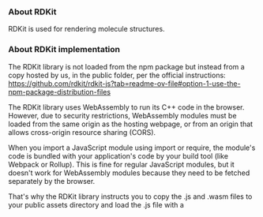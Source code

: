 ### About RDKit

RDKit is used for rendering molecule structures.

### About RDKit implementation

The RDKit library is not loaded from the npm package but instead from
a copy hosted by us, in the public folder, per the official instructions:
https://github.com/rdkit/rdkit-js?tab=readme-ov-file#option-1-use-the-npm-package-distribution-files

The RDKit library uses WebAssembly to run its C++ code in the browser.
However, due to security restrictions, WebAssembly modules must be
loaded from the same origin as the hosting webpage, or from an origin
that allows cross-origin resource sharing (CORS).

When you import a JavaScript module using import or require, the module's
code is bundled with your application's code by your build tool (like
Webpack or Rollup). This is fine for regular JavaScript modules, but it
doesn't work for WebAssembly modules because they need to be fetched
separately by the browser.

That's why the RDKit library instructs you to copy the .js and .wasm
files to your public assets directory and load the .js file with a

<script> tag. This way, the .js file can fetch the .wasm file from the
same origin, satisfying the security restrictions.

### Links

https://github.com/rdkit/rdkit-js
https://vue.rdkitjs.com/

### RDKit Files

- /public/rdkit/* --> js + wasm
- /src/utils/rdkit/* --> TS types & initialisation
- /src/components/MolRender2D.vue --> Render molecule structures
